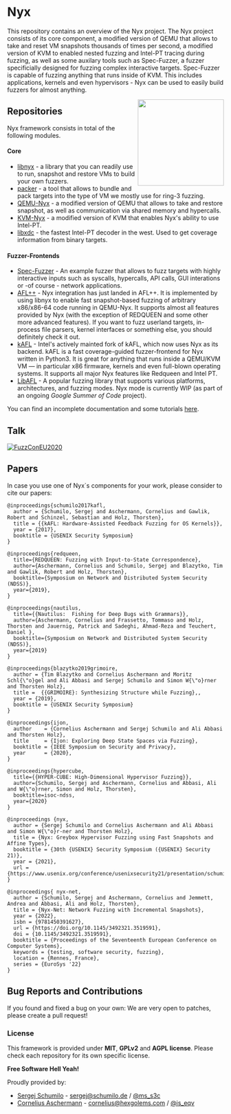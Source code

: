 # Nyx

This repository contains an overview of the Nyx project. The Nyx project consists of its core component, a modified version of QEMU that allows to take and reset VM snapshots thousands of times per second, a modified version of KVM to enabled nested fuzzing and Intel-PT tracing during fuzzing, as well as some auxilary tools such as Spec-Fuzzer, a fuzzer specificially designed for fuzzing complex interactive targets. Spec-Fuzzer is capable of fuzzing anything that runs inside of KVM. This includes applications, kernels and even hypervisors - Nyx can be used to easily build fuzzers for almost anything.

<p>
<img align="right" width="200"  src="logo.png">
</p>

## Repositories

Nyx framework consists in total of the following modules. 

#### Core
- [libnyx](https://github.com/nyx-fuzz/libnyx) - a library that you can readily use to run, snapshot and restore VMs to build your own fuzzers.
- [packer](https://github.com/nyx-fuzz/packer) - a tool that allows to bundle and pack targets into the type of VM we mostly use for ring-3 fuzzing.
- [QEMU-Nyx](https://github.com/nyx-fuzz/QEMU-Nyx) - a modified version of QEMU that allows to take and restore snapshot, as well as communication via shared memory and hypercalls.
- [KVM-Nyx](https://github.com/nyx-fuzz/KVM-Nyx) - a modified version of KVM that enables Nyx's ability to use Intel-PT.
- [libxdc](https://github.com/nyx-fuzz/libxdc) - the fastest Intel-PT decoder in the west. Used to get coverage information from binary targets.

#### Fuzzer-Frontends

- [Spec-Fuzzer](https://github.com/nyx-fuzz/spec-fuzzer) - An example fuzzer that allows to fuzz targets with highly interactive inputs such as syscalls, hypercalls, API calls, GUI interations or -of course - network applications.
- [AFL++](https://github.com/AFLplusplus/AFLplusplus/tree/stable/nyx_mode) - Nyx integration has just landed in AFL++. It is implemented by using libnyx to enable fast snapshot-based fuzzing of arbitrary x86/x86-64 code running in QEMU-Nyx. It supports almost all features provided by Nyx (with the exception of REDQUEEN and some other more advanced features). If you want to fuzz userland targets, in-process file parsers, kernel interfaces or something else, you should definitely check it out.
- [kAFL](https://github.com/IntelLabs/kAFL) - Intel's actively mainted fork of kAFL, which now uses Nyx as its backend. kAFL is a fast coverage-guided fuzzer-frontend for Nyx written in Python3. It is great for anything that runs inside a QEMU/KVM VM — in particular x86 firmware, kernels and even full-blown operating systems. It supports all major Nyx features like Redqueen and Intel PT. 
- [LibAFL](https://github.com/AFLplusplus/LibAFL/pull/693) - A popular fuzzing library that supports various platforms, architectures, and fuzzing modes. Nyx mode is currently WIP (as part of an ongoing *Google Summer of Code* project). 

You can find an incomplete documentation and some tutorials [here](docs/).

## Talk
[![FuzzConEU2020](https://img.youtube.com/vi/jkNao0SjBAA/0.jpg)](https://www.youtube.com/watch?v=jkNao0SjBAA)

## Papers

In case you use one of Nyx`s components for your work, please consider to cite our papers:


```
@inproceedings{schumilo2017kafl,
  author = {Schumilo, Sergej and Aschermann, Cornelius and Gawlik, Robert and Schinzel, Sebastian and Holz, Thorsten},
  title = {{kAFL: Hardware-Assisted Feedback Fuzzing for OS Kernels}},
  year = {2017},
  booktitle = {USENIX Security Symposium}
}

@inproceedings{redqueen,
  title={REDQUEEN: Fuzzing with Input-to-State Correspondence},
  author={Aschermann, Cornelius and Schumilo, Sergej and Blazytko, Tim and Gawlik, Robert and Holz, Thorsten},
  booktitle={Symposium on Network and Distributed System Security (NDSS)},
  year={2019},
}

@inproceedings{nautilus,
  title={{Nautilus:  Fishing for Deep Bugs with Grammars}},
  author={Aschermann, Cornelius and Frassetto, Tommaso and Holz, Thorsten and Jauernig, Patrick and Sadeghi, Ahmad-Reza and Teuchert, Daniel },
  booktitle={Symposium on Network and Distributed System Security (NDSS)},
  year={2019}
}

@inproceedings{blazytko2019grimoire,
  author = {Tim Blazytko and Cornelius Aschermann and Moritz Schl{\"o}gel and Ali Abbasi and Sergej Schumilo and Simon W{\"o}rner and Thorsten Holz},
  title =  {{GRIMOIRE}: Synthesizing Structure while Fuzzing},,
  year = {2019},
  booktitle = {USENIX Security Symposium}
}

@inproceedings{ijon,
  author    = {Cornelius Aschermann and Sergej Schumilo and Ali Abbasi and Thorsten Holz},
  title     = {Ijon: Exploring Deep State Spaces via Fuzzing},
  booktitle = {IEEE Symposium on Security and Privacy},
  year      = {2020},
}

@inproceedings{hypercube,
  title={{HYPER-CUBE: High-Dimensional Hypervisor Fuzzing}},
  author={Schumilo, Sergej and Aschermann, Cornelius and Abbasi, Ali and W{\"o}rner, Simon and Holz, Thorsten},
  booktitle=isoc-ndss,
  year={2020}
}

@inproceedings {nyx,
  author = {Sergej Schumilo and Cornelius Aschermann and Ali Abbasi and Simon W{\"o}r-ner and Thorsten Holz},
  title = {Nyx: Greybox Hypervisor Fuzzing using Fast Snapshots and Affine Types},
  booktitle = {30th {USENIX} Security Symposium ({USENIX} Security 21)},
  year = {2021},
  url = {https://www.usenix.org/conference/usenixsecurity21/presentation/schumilo},
}

@inproceedings{ nyx-net,
  author = {Schumilo, Sergej and Aschermann, Cornelius and Jemmett, Andrea and Abbasi, Ali and Holz, Thorsten}, 
  title = {Nyx-Net: Network Fuzzing with Incremental Snapshots}, 
  year = {2022}, 
  isbn = {9781450391627}, 
  url = {https://doi.org/10.1145/3492321.3519591}, 
  doi = {10.1145/3492321.3519591}, 
  booktitle = {Proceedings of the Seventeenth European Conference on Computer Systems}, 
  keywords = {testing, software security, fuzzing}, 
  location = {Rennes, France}, 
  series = {EuroSys '22} 
}
```


## Bug Reports and Contributions

If you found and fixed a bug on your own: We are very open to patches, please create a pull request!  

### License

This framework is provided under **MIT**, **GPLv2** and **AGPL license**. Please check each repository for its own specific license. 

**Free Software Hell Yeah!** 

Proudly provided by: 
* [Sergej Schumilo](http://schumilo.de) - sergej@schumilo.de / [@ms_s3c](https://twitter.com/ms_s3c)
* [Cornelius Aschermann](https://hexgolems.com) - cornelius@hexgolems.com / [@is_eqv](https://twitter.com/is_eqv)
